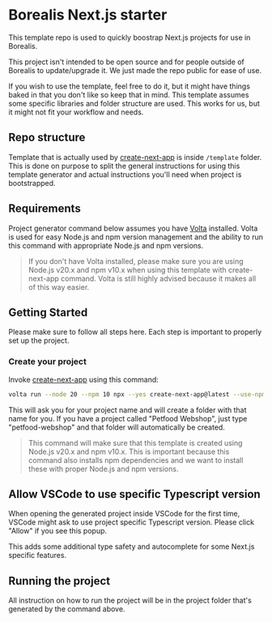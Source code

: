 # Borealis Next.js starter

This template repo is used to quickly boostrap Next.js projects for use in Borealis.

This project isn't intended to be open source and for people outside of Borealis to update/upgrade it. We just made the repo public for ease of use.

If you wish to use the template, feel free to do it, but it might have things baked in that you don't like so keep that in mind. This template assumes some specific libraries and folder structure are used. This works for us, but it might not fit your workflow and needs.

## Repo structure

Template that is actually used by [create-next-app](https://www.npmjs.com/package/create-next-app) is inside `/template` folder. This is done on purpose to split the general instructions for using this template generator and actual instructions you'll need when project is bootstrapped.

## Requirements

Project generator command below assumes you have [Volta](https://volta.sh/) installed. Volta is used for easy Node.js and npm version management and the ability to run this command with appropriate Node.js and npm versions.

> If you don't have Volta installed, please make sure you are using Node.js v20.x and npm v10.x when using this template with create-next-app command. Volta is still highly advised because it makes all of this way easier.

## Getting Started

Please make sure to follow all steps here. Each step is important to properly set up the project.

### Create your project

Invoke [create-next-app](https://www.npmjs.com/package/create-next-app) using this command:

```bash
volta run --node 20 --npm 10 npx --yes create-next-app@latest --use-npm --example https://github.com/borealis-agency/next-starter/tree/main/template
```

This will ask you for your project name and will create a folder with that name for you. If you have a project called "Petfood Webshop", just type "petfood-webshop" and that folder will automatically be created.

> This command will make sure that this template is created using Node.js v20.x and npm v10.x. This is important because this command also installs npm dependencies and we want to install these with proper Node.js and npm versions.

## Allow VSCode to use specific Typescript version

When opening the generated project inside VSCode for the first time, VSCode might ask to use project specific Typescript version. Please click "Allow" if you see this popup.

This adds some additional type safety and autocomplete for some Next.js specific features.

## Running the project

All instruction on how to run the project will be in the project folder that's generated by the command above.
